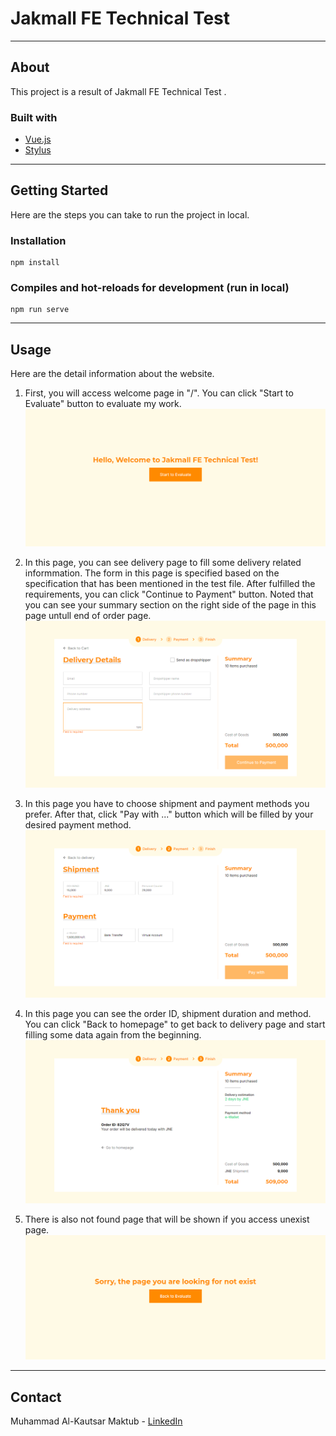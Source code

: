 # Jakmall FE Technical Test
---

## About
This project is a result of Jakmall FE Technical Test
.
### Built with
* [Vue.js](https://vuejs.org/)
* [Stylus](https://stylus-lang.com/)
---

## Getting Started
Here are the steps you can take to run the project in local.

### Installation
```
npm install
```

### Compiles and hot-reloads for development (run in local)
```
npm run serve
```
---

## Usage
Here are the detail information about the website.

1. First, you will access welcome page in "/". You can click "Start to Evaluate" button to evaluate my work.
![Welcome page](/web-screenshot/0.png)

2. In this page, you can see delivery page to fill some delivery related informmation. The form in this page is specified based on the specification that has been mentioned in the test file. After fulfilled the requirements, you can click "Continue to Payment" button. Noted that you can see your summary section on the right side of the page in this page untull end of order page.
![Welcome page](/web-screenshot/1.png)

3. In this page you have to choose shipment and payment methods you prefer. After that, click "Pay with ..." button which will be filled by your desired payment method.
![Shipment & Payment Page](/web-screenshot/2.png)

4. In this page you can see the order ID, shipment duration and method. You can click "Back to homepage" to get back to delivery page and start filling some data again from the beginning.
![End of Order Page](/web-screenshot/3.png)

5. There is also not found page that will be shown if you access unexist page.
![Page not found](/web-screenshot/4.png)
---

## Contact
Muhammad Al-Kautsar Maktub - [LinkedIn](https://www.linkedin.com/in/alkautsarm/)